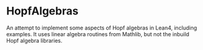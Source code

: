 # HopfAlgebras
An attempt to implement some aspects of Hopf algebras in Lean4, including examples. It uses linear algebra routines from Mathlib, but not the inbuild Hopf algebra libraries.
